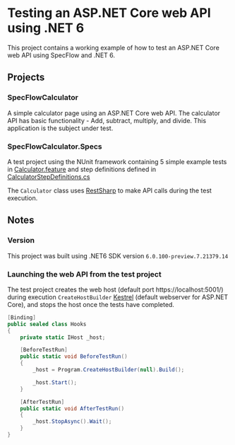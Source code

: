 # Testing an ASP.NET Core web API using .NET 6

This project contains a working example of how to test an ASP.NET Core web API using SpecFlow and .NET 6.

## Projects

### SpecFlowCalculator

A simple calculator page using an ASP.NET Core web API. The calculator API has basic functionality - Add, subtract, multiply, and divide. This application is the subject under test.

### SpecFlowCalculator.Specs

A test project using the NUnit framework containing 5 simple example tests in [Calculator.feature](./SpecFlowCalculator.Specs/Features/Calculator.feature) and step definitions defined in [CalculatorStepDefinitions.cs](./SpecFlowCalculator.Specs/Steps/CalculatorStepDefinitions.cs)

The ```Calculator``` class uses [RestSharp](https://restsharp.dev/) to make API calls during the test execution.

## Notes

### Version

This project was built using .NET6 SDK version ```6.0.100-preview.7.21379.14```

### Launching the web API from the test project

The test project creates the web host (default port https://localhost:5001/) during execution ```CreateHostBuilder``` [Kestrel](https://docs.microsoft.com/en-us/aspnet/core/fundamentals/servers/kestrel?view=aspnetcore-6.0) (default webserver for ASP.NET Core), and stops the host once the tests have completed.

```csharp
[Binding]
public sealed class Hooks
{
    private static IHost _host;

    [BeforeTestRun]
    public static void BeforeTestRun()
    {
        _host = Program.CreateHostBuilder(null).Build();

        _host.Start();
    }

    [AfterTestRun]
    public static void AfterTestRun()
    {
        _host.StopAsync().Wait();
    }
}
```
